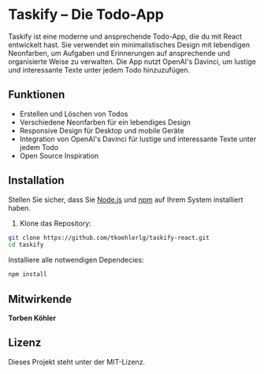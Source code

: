 # Taskify – Die Todo-App

Taskify ist eine moderne und ansprechende Todo-App, die du mit React entwickelt hast. Sie verwendet ein minimalistisches Design mit lebendigen Neonfarben, um Aufgaben und Erinnerungen auf ansprechende und organisierte Weise zu verwalten. Die App nutzt OpenAI's Davinci, um lustige und interessante Texte unter jedem Todo hinzuzufügen.

## Funktionen

- Erstellen und Löschen von Todos
- Verschiedene Neonfarben für ein lebendiges Design
- Responsive Design für Desktop und mobile Geräte
- Integration von OpenAI's Davinci für lustige und interessante Texte unter jedem Todo
- Open Source Inspiration

## Installation

Stellen Sie sicher, dass Sie [Node.js](https://nodejs.org/) und [npm](https://www.npmjs.com/) auf Ihrem System installiert haben.

1. Klone das Repository:

```bash
git clone https://github.com/tkoehlerlg/taskify-react.git
cd taskify
```

Installiere alle notwendigen Dependecies:

```bash
npm install
```

## Mitwirkende

**Torben Köhler**

## Lizenz

Dieses Projekt steht unter der MIT-Lizenz.
